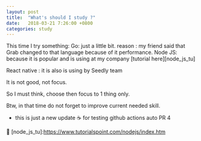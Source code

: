 ```yaml
---
layout: post
title:  "What's should I study ?"
date:   2018-03-21 7:26:00 +0800
categories: study
---
```

This time I try something:
 Go: just a little bit. reason : my friend said that Grab changed to that language because of it performance.
 Node JS: because it is popular and is using at my company [tutorial here][node_js_tu]

 React native : it is also is using by Seedly team

It is not good, not focus.

So I must think, choose then focus to 1 thing only.

Btw, in that time do not forget to improve current needed skill.

- this is just a new update ☕️ for testing github actions auto PR 4

🐳
[node_js_tu]:https://www.tutorialspoint.com/nodejs/index.htm
